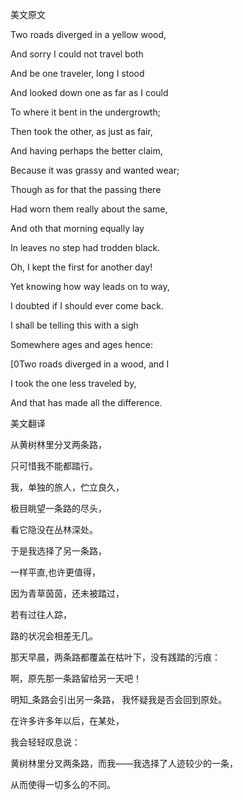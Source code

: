 美文原文

Two roads diverged in a yellow wood,

And sorry I could not travel both

And be one traveler, long I stood

And looked down one as far as I could

To where it bent in the undergrowth;

Then took the other, as just as fair,

And having perhaps the better claim,

Because it was grassy and wanted wear;

Though as for that the passing there

Had worn them really about the same,

And oth that morning equally lay

In leaves no step had trodden black.

Oh, I kept the first for another day!

Yet knowing how way leads on to way,

I doubted if I should ever come back.

I shall be telling this with a sigh

Somewhere ages and ages hence:

[0Two roads diverged in a wood, and I

I took the one less traveled by,

And that has made all the difference.

美文翻译

从黄树林里分叉两条路，

只可惜我不能都踏行。

我，单独的旅人，伫立良久，

极目眺望一条路的尽头，

看它隐没在丛林深处。

于是我选择了另一条路，

一样平直,也许更值得，

因为青草茵茵，还未被踏过，

若有过往人踪，

路的状况会相差无几。

那天早晨，两条路都覆盖在枯叶下，没有践踏的污痕：

啊，原先那一条路留给另一天吧！

明知_条路会引出另一条路， 我怀疑我是否会回到原处。

在许多许多年以后，在某处，

我会轻轻叹息说：

黄树林里分叉两条路，而我——我选择了人迹较少的一条，

从而使得一切多么的不同。 

